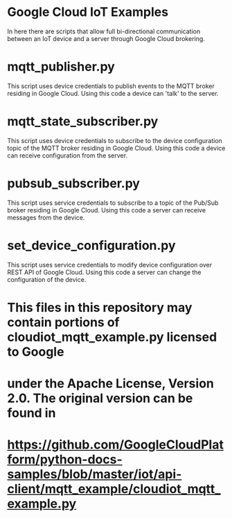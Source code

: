 # Google Cloud IoT Examples
In here there are scripts that allow full bi-directional communication between an IoT device and a server through Google Cloud brokering.


# mqtt_publisher.py
This script uses device credentials to publish events to the MQTT broker residing in Google Cloud.
Using this code a device can 'talk' to the server.

# mqtt_state_subscriber.py
This script uses device credentials to subscribe to the device configuration topic of the MQTT broker residing in Google Cloud.
Using this code a device can receive configuration from the server.

# pubsub_subscriber.py
This script uses service credentials to subscribe to a topic of the Pub/Sub broker residing in Google Cloud.
Using this code a server can receive messages from the device.

# set_device_configuration.py
This script uses service credentials to modify device configuration over REST API of Google Cloud.
Using this code a server can change the configuration of the device.

# This files in this repository may contain portions of cloudiot_mqtt_example.py licensed to Google
# under the Apache License, Version 2.0. The original version can be found in
# https://github.com/GoogleCloudPlatform/python-docs-samples/blob/master/iot/api-client/mqtt_example/cloudiot_mqtt_example.py
